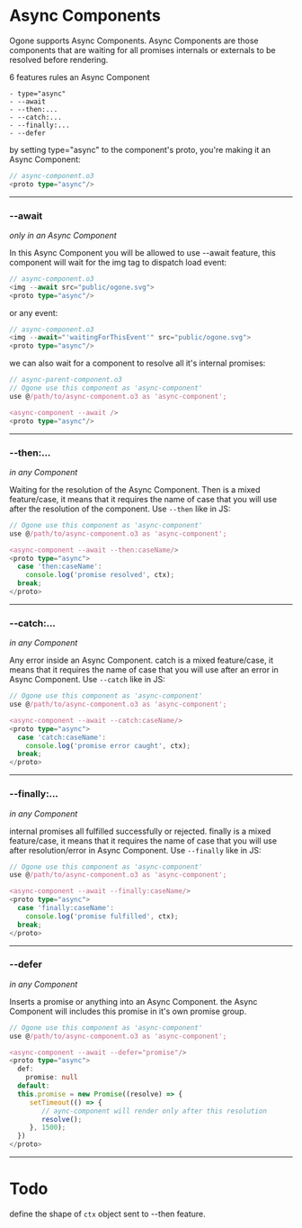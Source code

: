 # Async Components

Ogone supports Async Components. Async Components are those components that are waiting for all promises internals or externals to be resolved before rendering.

6 features rules an Async Component

    - type="async"
    - --await
    - --then:...
    - --catch:...
    - --finally:...
    - --defer

by setting type="async" to the component's proto, you're making it an Async Component:
```typescript
// async-component.o3
<proto type="async"/>
```
________

### --await
_only in an Async Component_

In this Async Component you will be allowed to use --await feature, this component will wait for the img tag to dispatch load event:
```typescript
// async-component.o3
<img --await src="public/ogone.svg">
<proto type="async"/>
```

or any event:
```typescript
// async-component.o3
<img --await="'waitingForThisEvent'" src="public/ogone.svg">
<proto type="async"/>
```

we can also wait for a component to resolve all it's internal promises:
```typescript
// async-parent-component.o3
// Ogone use this component as 'async-component'
use @/path/to/async-component.o3 as 'async-component';

<async-component --await />
<proto type="async"/>
```
________

### --then:...
_in any Component_

Waiting for the resolution of the Async Component.
Then is a mixed feature/case, it means that it requires the name of case that you will use after the resolution of the component.
Use `--then` like in JS:
```typescript
// Ogone use this component as 'async-component'
use @/path/to/async-component.o3 as 'async-component';

<async-component --await --then:caseName/>
<proto type="async">
  case 'then:caseName':
    console.log('promise resolved', ctx);
  break;
</proto>
```
________

### --catch:...
_in any Component_

Any error inside an Async Component.
catch is a mixed feature/case, it means that it requires the name of case that you will use after an error in Async Component.
Use `--catch` like in JS:
```typescript
// Ogone use this component as 'async-component'
use @/path/to/async-component.o3 as 'async-component';

<async-component --await --catch:caseName/>
<proto type="async">
  case 'catch:caseName':
    console.log('promise error caught', ctx);
  break;
</proto>
```
________


### --finally:...
_in any Component_

internal promises all fulfilled successfully or rejected.
finally is a mixed feature/case, it means that it requires the name of case that you will use after resolution/error in Async Component.
Use `--finally` like in JS:
```typescript
// Ogone use this component as 'async-component'
use @/path/to/async-component.o3 as 'async-component';

<async-component --await --finally:caseName/>
<proto type="async">
  case 'finally:caseName':
    console.log('promise fulfilled', ctx);
  break;
</proto>
```
________


### --defer
_in any Component_

Inserts a promise or anything into an Async Component.
the Async Component will includes this promise in it's own promise group.

```typescript
// Ogone use this component as 'async-component'
use @/path/to/async-component.o3 as 'async-component';

<async-component --await --defer="promise"/>
<proto type="async">
  def:
    promise: null
  default:
  this.promise = new Promise((resolve) => {
     setTimeout(() => {
        // aync-component will render only after this resolution
        resolve();
     }, 1500);
  })
</proto>
```
________

# Todo
define the shape of `ctx` object sent to --then feature.
